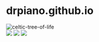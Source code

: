 # drpiano.github.io
<img src="http://getdrawings.com/images/tree-of-life-line-drawing-6.jpg" alt="celtic-tree-of-life">
<div>
  <img src="https://qph.fs.quoracdn.net/main-qimg-b336a864dd14bc110a8b5a12c32bc914.webp">
  <img src="https://i.4pcdn.org/x/1459487871006.jpg">
  <img src="https://qph.fs.quoracdn.net/main-qimg-80a8998a41cf323f0cd136023818ba9a.webp">
</div>
